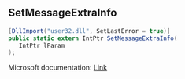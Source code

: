 ## SetMessageExtraInfo

```csharp
[DllImport("user32.dll", SetLastError = true)]
public static extern IntPtr SetMessageExtraInfo(
   IntPtr lParam
);
```

Microsoft documentation: [Link](https://docs.microsoft.com/en-us/windows/win32/api/winuser/nf-winuser-setmessageextrainfo)
